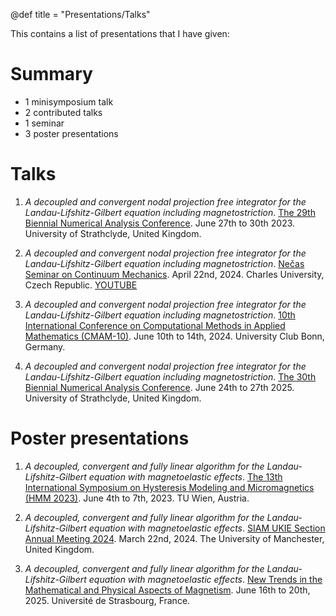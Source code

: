 @def title = "Presentations/Talks"

This contains a list of presentations that I have given:

# Summary
* 1 minisymposium talk
* 2 contributed talks
* 1 seminar
* 3 poster presentations

# Talks

1. _A decoupled and convergent nodal projection free integrator for the Landau-Lifshitz-Gilbert equation including magnetostriction_. [The 29th Biennial Numerical Analysis Conference](https://web.archive.org/web/20230627110727/https://numericalanalysisconference.org.uk/). June 27th to 30th 2023. University of Strathclyde, United Kingdom.

2. _A decoupled and convergent nodal projection free integrator for the Landau-Lifshitz-Gilbert equation including magnetostriction_. [Nečas Seminar on Continuum Mechanics](https://researchseminars.org/seminar/NSCM). April 22nd, 2024. Charles University, Czech Republic. [YOUTUBE](https://www.youtube.com/watch?v=uwWBXLjyH6Y)

3. _A decoupled and convergent nodal projection free integrator for the Landau-Lifshitz-Gilbert equation including magnetostriction_. [10th International Conference on Computational Methods in Applied Mathematics (CMAM-10)](https://web.archive.org/web/20240622160254/https://ins.uni-bonn.de/group/gedicke/page/cmam-10). June 10th to 14th, 2024. University Club Bonn, Germany.

4. _A decoupled and convergent nodal projection free integrator for the Landau-Lifshitz-Gilbert equation including magnetostriction_. [The 30th Biennial Numerical Analysis Conference](https://web.archive.org/web/20250621001052/https://numericalanalysisconference.org.uk/). June 24th to 27th 2025. University of Strathclyde, United Kingdom.

# Poster presentations

1. _A decoupled, convergent and fully linear algorithm for the Landau-Lifshitz-Gilbert equation with magnetoelastic effects_. [The 13th International Symposium on Hysteresis Modeling and Micromagnetics (HMM 2023)](https://web.archive.org/web/20230329054943/https://www.asc.tuwien.ac.at/hmm2023/). June 4th to 7th, 2023. TU Wien, Austria.

2. _A decoupled, convergent and fully linear algorithm for the Landau-Lifshitz-Gilbert equation with magnetoelastic effects_. [SIAM UKIE Section Annual Meeting 2024](https://web.archive.org/web/20240327200435/https://personalpages.manchester.ac.uk/staff/Catherine.Powell/SIAMUKIE_Meeting2024.html). March 22nd, 2024. The University of Manchester, United Kingdom.

3. _A decoupled, convergent and fully linear algorithm for the Landau-Lifshitz-Gilbert equation with magnetoelastic effects_. [New Trends in the Mathematical and Physical Aspects of Magnetism](). June 16th to 20th, 2025. Université de Strasbourg, France.
